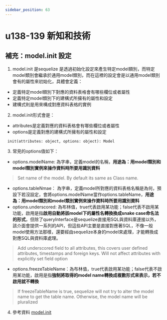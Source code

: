 ```yaml
---
sidebar_position: 63
---
```



# u138-139 新知和技術  


## 補充：model.init 設定
1. model.init 是sequelize 是透過初始化設定來產生特定model類別，而特定model類別會繼承於通用model類別，而在這裡的設定會是以通用model類別會有的屬性來初始化，具體會定義：
  - 定義特定model類別下對應的資料表格會有哪些欄位或者屬性
  - 定義特定model類別下的建構式所擁有的屬性和設定
  - 建構式則是用來構成對應資料表格的實例
2. model.init形式會是：
  - attributes是定義對應的資料表格會有哪些欄位或者屬性
  - options是定義對應的建構式所擁有的屬性和設定
```
 init(attributes: object, options: object): Model
```

3. 常見的options值如下：
  - options.modelName: 為字串，定義model的名稱，**用途為：用model類別和model類別實例來操作資料時所要用識別資料**
  > Set name of the model. By default its same as Class name.
  - options.tableNmae： 為字串，定義model所對應的資料表格名稱是為何，預設下若沒設定，會將options.modelName當作options.tableName，**用途為：用model類別和model類別實例來操作資料時所要用識別資料**
  - options.underscored: 為布林值，true代表啟用某功能；false代表不啟用某功能，啟用是指**啟用自動將該model下的屬性名轉換換成snake case命名法的形式**，但除了queryInterface是sequelize直接用SQL與資料庫連接以外，該介面會提供一系列的API，但這些API主要是直接對應著SQL，不像一般model使用方法那樣，還要經由sequelize本身的model來處理，才能轉換成對應SQL與資料庫處理。
  > Add underscored field to all attributes, this covers user defined attributes, timestamps and foreign keys. Will not affect attributes with explicitly set field option
  - options.freezeTableName：為布林值，true代表啟用某功能；false代表不啟用某功能，啟用是指**強制將取得的model name轉換成複數形式來表示，若不啟用就不轉換**
  > If freezeTableName is true, sequelize will not try to alter the model name to get the table name. Otherwise, the model name will be pluralized
4. 參考資料
[model.init](https://sequelize.org/master/class/lib/model.js~Model.html#static-method-init)